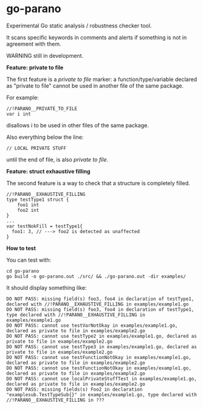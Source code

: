 # go-parano
Experimental Go static analysis / robustness checker tool.

It scans specific keywords in comments and alerts if something is not in agreement with them.

WARNING still in development.

**Feature: private to file**

The first feature is a _private to file_ marker: a function/type/variable declared as "private to file" cannot be used in another file of the same package.

For example:
```
//!PARANO__PRIVATE_TO_FILE
var i int
```
disallows i to be used in other files of the same package.

Also everything below the line:
```
// LOCAL PRIVATE STUFF
```
until the end of file, is also _private to file_.

**Feature: struct exhaustive filling**

The second feature is a way to check that a structure is completely filled.
```
//!PARANO__EXHAUSTIVE_FILLING
type testType1 struct {
	foo1 int
	foo2 int
}
...
var testNokFill = testType1{
  foo1: 3, // ---> foo2 is detected as unaffected
}
```

**How to test**

You can test with:

```
cd go-parano
go build -o go-parano.out ./src/ && ./go-parano.out -dir examples/
```

It should display something like:
```
DO NOT PASS: missing field(s) foo3, foo4 in declaration of testType1, declared with //!PARANO__EXHAUSTIVE_FILLING in examples/example1.go
DO NOT PASS: missing field(s) foo3, foo4 in declaration of testType1, type declared with //!PARANO__EXHAUSTIVE_FILLING in examples/example1.go
DO NOT PASS: cannot use testVarNotOkay in examples/example1.go, declared as private to file in examples/example2.go
DO NOT PASS: cannot use testType2 in examples/example1.go, declared as private to file in examples/example2.go
DO NOT PASS: cannot use testType3 in examples/example1.go, declared as private to file in examples/example2.go
DO NOT PASS: cannot use testFunctionNotOkay in examples/example1.go, declared as private to file in examples/example2.go
DO NOT PASS: cannot use testFunctionNotOkay in examples/example1.go, declared as private to file in examples/example2.go
DO NOT PASS: cannot use localPrivateStuffTest in examples/example1.go, declared as private to file in examples/example2.go
DO NOT PASS: missing fields(s) Foo2 in declaration "examplesub.TestTypeSub{}" in examples/example1.go, type declared with //!PARANO__EXHAUSTIVE_FILLING in ???
```

